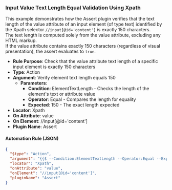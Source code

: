 ### Input Value Text Length Equal Validation Using Xpath

This example demonstrates how the Assert plugin verifies that the text length of the value attribute of an input element (of type text) identified by the Xpath selector `//input[@id='content']` is exactly 150 characters.  
The text length is computed solely from the value attribute, excluding any HTML markup.  
If the value attribute contains exactly 150 characters (regardless of visual presentation), the assert evaluates to `true`.

- **Rule Purpose**: Check that the value attribute text length of a specific input element is exactly 150 characters  
- **Type**: Action  
- **Argument**: Verify element text length equals 150  
  - **Parameters**:  
    - **Condition**: ElementTextLength - Checks the length of the element's text or attribute value  
    - **Operator**: Equal - Compares the length for equality  
    - **Expected**: 150 - The exact length expected  
- **Locator**: Xpath  
- **On Attribute**: value  
- **On Element**: //input[@id='content']  
- **Plugin Name**: Assert  

#### Automation Rule (JSON)

```json
{
  "$type": "Action",
  "argument": "{{$ --Condition:ElementTextLength --Operator:Equal --Expected:150}}",
  "locator": "Xpath",
  "onAttribute": "value",
  "onElement": "//input[@id='content']",
  "pluginName": "Assert"
}
```
